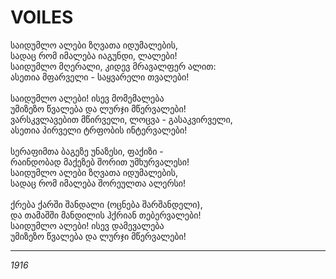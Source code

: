 # VOILES

საიდუმლო ალები ზღვათა იდუმალების,\
სადაც რომ იმალება იაგუნდი, ლალები!\
საიდუმლო მღერალი, კიდევ მრავალფერ ალით:\
ასეთია მფარველი - საყვარელი თვალები!\
\
საიდუმლო ალები! ისევ მომემალება\
უმიზეზო წვალება და ლურჯი მწერვალები!\
ვარსკვლავებით მწირველი, ლოცვა - გასაკვირველი,\
ასეთია პირველი ტრფობის ინტერვალები!\
\
სერაფიმთა ბაგეზე უნაზესი, ფაქიზი -\
რაინდობად მაქეზებ შორით უმხურვალესი!\
საიდუმლო ალები ზღვათა იდუმალების,\
სადაც რომ იმალება შორეულთა ალერსი!\
\
ქრება ქარში შანდალი (ოცნება შარშანდელი),\
და თამაშში მანდილის ჰქრიან თებერვალები!\
საიდუმლო ალები! ისევ დამევალება\
უმიზეზო წვალება და ლურჯი მწერვალები!

***

_1916_
